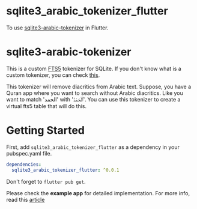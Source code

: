 # sqlite3_arabic_tokenizer_flutter

To use [sqlite3-arabic-tokenizer](https://github.com/GreentechApps/sqlite3-arabic-tokenizer) in Flutter.

# sqlite3-arabic-tokenizer

This is a custom [FTS5](https://www.sqlite.org/fts5.html) tokenizer for SQLite. If you don't know what is a custom
tokenizer, you can check [this](https://www.sqlite.org/fts5.html#custom_tokenizers).

This tokenizer will remove diacritics from Arabic text. Suppose, you have a Quran app where you want to search without
Arabic diacritics. Like you want to match 'الحمد' with 'ٱلْحَمْدُ'. You can use this tokenizer to create a virtual fts5
table that will do this.

# Getting Started

First, add `sqlite3_arabic_tokenizer_flutter` as a dependency in your pubspec.yaml file.

```yaml
dependencies:
  sqlite3_arabic_tokenizer_flutter: ^0.0.1
```

Don't forget to `flutter pub get`.

Please check the __example app__ for detailed implementation.
For more info, read this [article](https://snnafi.medium.com/search-arabic-text-with-diacritics-using-sqlite-tokenizer-97326b938b4c)






